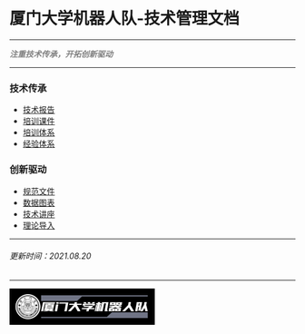 # 厦门大学机器人队-技术管理文档

---

<Font color='grey'>***注重技术传承，开拓创新驱动***</Font>

---

### 技术传承

- [技术报告](TechnicalReports.md)
- [培训课件](TrainingCourseware.md)
- [培训体系](TrainingSystem.pdf)
- [经验体系](ExperienceSystem.md)

### 创新驱动
- [规范文件](Specification.md)
- [数据图表](DataChart.md)
- [技术讲座](TechnicalLectures.md)
- [理论导入](TheoryIntroduction.md)

----
###### 更新时间：2021.08.20
----

<img src="logo\logo3.png" style="zoom: 25%;" />
